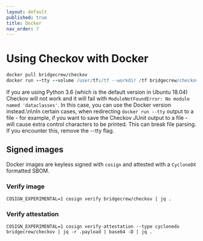```yaml
---
layout: default
published: true
title: Docker
nav_order: 7
---
```


# Using Checkov with Docker

```coffeescript
docker pull bridgecrew/checkov
docker run --tty --volume /user/tf:/tf --workdir /tf bridgecrew/checkov --directory /tf
```

If you are using Python 3.6 (which is the default version in Ubuntu 18.04) Checkov will not work and it will fail with `ModuleNotFoundError: No module named 'dataclasses'`. In this case, you can use the Docker version instead.\n\nIn certain cases, when redirecting `docker run --tty` output to a file - for example, if you want to save the Checkov JUnit output to a file - will cause extra control characters to be printed. This can break file parsing. If you encounter this, remove the --tty flag.

## Signed images

Docker images are keyless signed with `cosign` and attested with a `CycloneDX` formatted SBOM.

### Verify image

```shell
COSIGN_EXPERIMENTAL=1 cosign verify bridgecrew/checkov | jq .
```

### Verify attestation

```shell
COSIGN_EXPERIMENTAL=1 cosign verify-attestation --type cyclonedx bridgecrew/checkov | jq -r .payload | base64 -D | jq .
```
